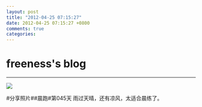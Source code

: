 ```yaml
---
layout: post
title: "2012-04-25 07:15:27"
date: 2012-04-25 07:15:27 +0800
comments: true
categories: 
---
```


# freeness's blog

----------

![](http://okqmqrbgo.bkt.clouddn.com/201204250715271.jpg)

>
\#分享照片\#\#晨跑\#第045天 雨过天晴，还有凉风，太适合晨练了。